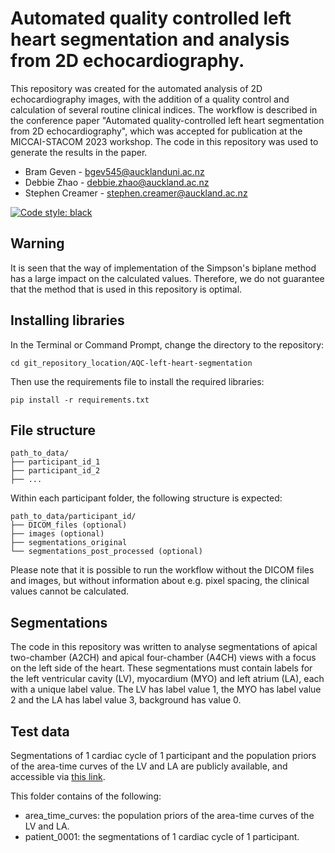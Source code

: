 # Automated quality controlled left heart segmentation and analysis from 2D echocardiography. 
This repository was created for the automated analysis of 2D echocardiography images, with the addition of a quality control and calculation of several routine clinical indices. The workflow is described in the conference paper "Automated quality-controlled left heart segmentation from 2D echocardiography", which was accepted for publication at the MICCAI-STACOM 2023 workshop. The code in this repository was used to generate the results in the paper.

- Bram Geven - bgev545@aucklanduni.ac.nz
- Debbie Zhao - debbie.zhao@auckland.ac.nz
- Stephen Creamer - stephen.creamer@auckland.ac.nz

[![Code style: black](https://img.shields.io/badge/code%20style-black-000000.svg)](https://github.com/psf/black)

## Warning
It is seen that the way of implementation of the Simpson's biplane method has a large impact on the calculated values. Therefore, we do not guarantee that the method that is used in this repository is optimal. 

## Installing libraries
In the Terminal or Command Prompt, change the directory to the repository: 

```
cd git_repository_location/AQC-left-heart-segmentation
```

Then use the requirements file to install the required libraries:

```
pip install -r requirements.txt
```

## File structure
```
path_to_data/ 
├── participant_id_1
├── participant_id_2
├── ... 
```

Within each participant folder, the following structure is expected:

```
path_to_data/participant_id/
├── DICOM_files (optional)
├── images (optional)
├── segmentations_original
└── segmentations_post_processed (optional)

```

Please note that it is possible to run the workflow without the DICOM files and images, but without information about e.g. pixel spacing, the clinical values cannot be calculated. 

## Segmentations
The code in this repository was written to analyse segmentations of apical two-chamber (A2CH) and apical four-chamber (A4CH) views with a focus on the left side of the heart. These segmentations must contain labels for the left ventricular cavity (LV), myocardium (MYO) and left atrium (LA), each with a unique label value. The LV has label value 1, the MYO has label value 2 and the LA has label value 3, background has value 0.

## Test data
Segmentations of 1 cardiac cycle of 1 participant and the population priors of the area-time curves of the LV and LA are publicly available, and accessible via [this link](https://auckland.figshare.com/articles/dataset/AQC-left-heart-segmentation_zip/24376909).

This folder contains of the following:
    
* area_time_curves: the population priors of the area-time curves of the LV and LA. 
* patient_0001: the segmentations of 1 cardiac cycle of 1 participant. 
